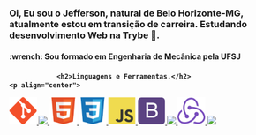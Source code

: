 
<h3>
  Oi, Eu sou o Jefferson, natural de Belo Horizonte-MG, atualmente estou em transição de carreira.
    Estudando desenvolvimento Web na Trybe 🚀.
</h3>
            
   <h4>:wrench: Sou formado em Engenharia de Mecânica pela UFSJ</h4>
   <h4>
   
                <h2>Linguagens e Ferramentas.</h2>
    <p align="center">
  <a href="https://git-scm.com/doc" target="_blank">
   <code><img height="50" src="https://raw.githubusercontent.com/devicons/devicon/master/icons/git/git-original.svg"></code>
  </a>
  <a href="https://github.com/denis-rossati" target="_blank">
   <code><img height="50" src="https://www.nicepng.com/png/full/52-520535_free-files-github-github-icon-png-white.png"></code> 
  </a>
  <a href="https://developer.mozilla.org/pt-BR/docs/Web/HTML" target="_blank">
   <code><img height="50" src="https://raw.githubusercontent.com/devicons/devicon/master/icons/html5/html5-original.svg"></code> 
  </a>
  <a href="https://developer.mozilla.org/pt-BR/docs/Web/CSS" target="_blank">
   <code><img height="50" src="https://raw.githubusercontent.com/devicons/devicon/master/icons/css3/css3-original.svg"></code> 
  </a>
  <a href="https://devdocs.io/javascript/" target="_blank">
   <code><img height="50" src="https://raw.githubusercontent.com/devicons/devicon/master/icons/javascript/javascript-original.svg"></code>
  </a>
  <a href="https://getbootstrap.com/docs/4.1/getting-started/introduction/" target="_blank">
   <code><img height="50" src="https://raw.githubusercontent.com/devicons/devicon/master/icons/bootstrap/bootstrap-plain.svg"></code> 
  </a>
  <a href="https://pt-br.reactjs.org/docs/getting-started.html" target="_blank">
   <code><img height="50" src="https://upload.wikimedia.org/wikipedia/commons/thumb/a/a7/React-icon.svg/1280px-React-icon.svg.png"></code> 
  </a>
  <a href="https://redux.js.org/" target="_blank">
   <code><img height="50" src="https://raw.githubusercontent.com/devicons/devicon/master/icons/redux/redux-original.svg"></code> 
  </a>
  <a href="https://jestjs.io/docs/getting-started" target="_blank">
   <code><img height="50px" src="https://pics.freeicons.io/uploads/icons/png/5894313931548218185-512.png"></code>
  </a>
</p>

